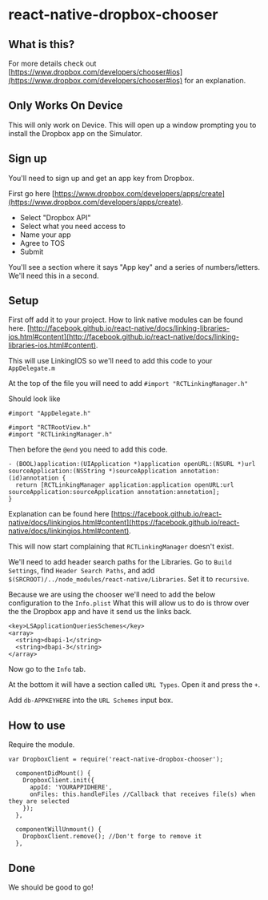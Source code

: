 # react-native-dropbox-chooser

## What is this?

For more details check out [https://www.dropbox.com/developers/chooser#ios](https://www.dropbox.com/developers/chooser#ios) for an explanation.

## Only Works On Device

This will only work on Device. This will open up a window prompting you to install the Dropbox app on the Simulator.

## Sign up 

You'll need to sign up and get an app key from Dropbox.

First go here [https://www.dropbox.com/developers/apps/create](https://www.dropbox.com/developers/apps/create).

* Select "Dropbox API"
* Select what you need access to
* Name your app
* Agree to TOS
* Submit

You'll see a section where it says "App key" and a series of numbers/letters. We'll need this in a second.


## Setup

First off add it to your project. How to link native modules can be found here. [http://facebook.github.io/react-native/docs/linking-libraries-ios.html#content](http://facebook.github.io/react-native/docs/linking-libraries-ios.html#content). 

This will use LinkingIOS so we'll need to add this code to your `AppDelegate.m`

At the top of the file you will need to add `#import "RCTLinkingManager.h"`

Should look like 

```
#import "AppDelegate.h"

#import "RCTRootView.h"
#import "RCTLinkingManager.h"
```

Then before the `@end` you need to add this code.

```
- (BOOL)application:(UIApplication *)application openURL:(NSURL *)url sourceApplication:(NSString *)sourceApplication annotation:(id)annotation {
  return [RCTLinkingManager application:application openURL:url sourceApplication:sourceApplication annotation:annotation];
}
```
Explanation can be found here [https://facebook.github.io/react-native/docs/linkingios.html#content](https://facebook.github.io/react-native/docs/linkingios.html#content).

This will now start complaining that `RCTLinkingManager` doesn't exist.

We'll need to add header search paths for the Libraries.
Go to `Build Settings`, find `Header Search Paths`, and add `$(SRCROOT)/../node_modules/react-native/Libraries`. Set it to `recursive`.

Because we are using the chooser we'll need to add the below configuration to the `Info.plist`
What this will allow us to do is throw over the the Dropbox app and have it send us the links back.

```
<key>LSApplicationQueriesSchemes</key>
<array>
  <string>dbapi-1</string>
  <string>dbapi-3</string>
</array>
```

Now go to the `Info` tab.

At the bottom it will have a section called `URL Types`.
Open it and press the `+`.

Add `db-APPKEYHERE` into the `URL Schemes` input box.

## How to use

Require the module.

```
var DropboxClient = require('react-native-dropbox-chooser');
```

```
  componentDidMount() {
    DropboxClient.init({
      appId: 'YOURAPPIDHERE',
      onFiles: this.handleFiles //Callback that receives file(s) when they are selected
    });
  },

  componentWillUnmount() {
    DropboxClient.remove(); //Don't forge to remove it
  },
 ```

## Done

We should be good to go!